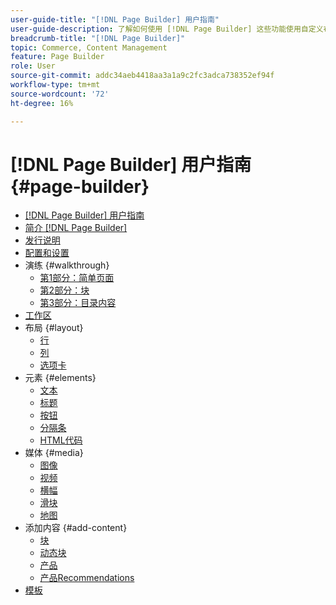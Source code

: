 ```yaml
---
user-guide-title: "[!DNL Page Builder] 用户指南"
user-guide-description: 了解如何使用 [!DNL Page Builder] 这些功能使用自定义布局创建内容丰富的页面，以增强您的视觉叙事能力，并提高客户参与度和忠诚度。
breadcrumb-title: "[!DNL Page Builder]"
topic: Commerce, Content Management
feature: Page Builder
role: User
source-git-commit: addc34aeb4418aa3a1a9c2fc3adca738352ef94f
workflow-type: tm+mt
source-wordcount: '72'
ht-degree: 16%

---
```



# [!DNL Page Builder] 用户指南 {#page-builder}

- [[!DNL Page Builder] 用户指南](guide-overview.md)
- [简介 [!DNL Page Builder]](introduction.md)
- [发行说明](release-notes.md)
- [配置和设置](setup.md)
- 演练 {#walkthrough}
   - [第1部分：简单页面](1-simple-page.md)
   - [第2部分：块](2-blocks.md)
   - [第3部分：目录内容](3-catalog-content.md)
- [工作区](workspace.md)
- 布局 {#layout}
   - [行](row.md)
   - [列](column.md)
   - [选项卡](tabs.md)
- 元素 {#elements}
   - [文本](text.md)
   - [标题](heading.md)
   - [按钮](buttons.md)
   - [分隔条](divider.md)
   - [HTML代码](html-code.md)
- 媒体 {#media}
   - [图像](image.md)
   - [视频](video.md)
   - [横幅](banner.md)
   - [滑块](slider.md)
   - [地图](map.md)
- 添加内容 {#add-content}
   - [块](block.md)
   - [动态块](dynamic-block.md)
   - [产品](products.md)
   - [产品Recommendations](recommendations.md)
- [模板](templates.md)

